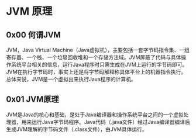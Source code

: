 # JVM 原理



## 0x00 何谓JVM

JVM，Java Virtual Machine（Java虚拟机），主要包括一套字节码指令集、一组寄存器、一个栈、一个垃圾回收堆和一个存储方法域。JVM屏蔽了代码与具体操作系统平台相关的信息，运行Java程序时只需生成在JVM上运行的字节码即可。JVM在执行字节码时，事实上还是将字节码解释称具体平台上的机器指令执行。总体来说，JVM是一个虚拟出来执行Java程序的计算机。

## 0x01 JVM原理

JVM是Java的核心和基础，是处于Java编译器和操作系统平台之间的一个虚拟处理器，用来运行Java字节码程序。Java代码（.java文件）经过Java编译器编译后生成JVM理解的字节码文件（.class文件），由JVM具体运行。





